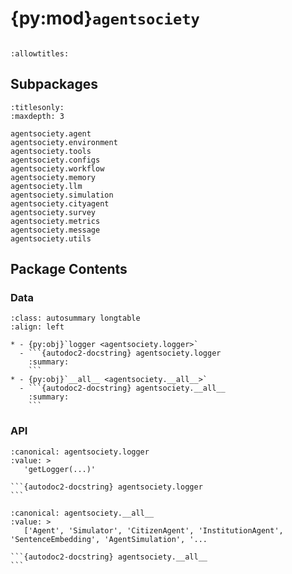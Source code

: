 # {py:mod}`agentsociety`

```{py:module} agentsociety
```

```{autodoc2-docstring} agentsociety
:allowtitles:
```

## Subpackages

```{toctree}
:titlesonly:
:maxdepth: 3

agentsociety.agent
agentsociety.environment
agentsociety.tools
agentsociety.configs
agentsociety.workflow
agentsociety.memory
agentsociety.llm
agentsociety.simulation
agentsociety.cityagent
agentsociety.survey
agentsociety.metrics
agentsociety.message
agentsociety.utils
```

## Package Contents

### Data

````{list-table}
:class: autosummary longtable
:align: left

* - {py:obj}`logger <agentsociety.logger>`
  - ```{autodoc2-docstring} agentsociety.logger
    :summary:
    ```
* - {py:obj}`__all__ <agentsociety.__all__>`
  - ```{autodoc2-docstring} agentsociety.__all__
    :summary:
    ```
````

### API

````{py:data} logger
:canonical: agentsociety.logger
:value: >
   'getLogger(...)'

```{autodoc2-docstring} agentsociety.logger
```

````

````{py:data} __all__
:canonical: agentsociety.__all__
:value: >
   ['Agent', 'Simulator', 'CitizenAgent', 'InstitutionAgent', 'SentenceEmbedding', 'AgentSimulation', '...

```{autodoc2-docstring} agentsociety.__all__
```

````
